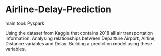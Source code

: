 # Airline-Delay-Prediction

main tool: Pyspark

Using the dataset from Kaggle that contains 2018 all air transportation information.
Analysing relationships between Departure Airport, Airline, Distance variables and Delay.
Building a prediction model using these variables.
